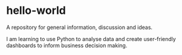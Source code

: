 # hello-world
A repository for general information, discussion and ideas.

I am learning to use Python to analyse data and create user-friendly dashboards to inform business decision making.
